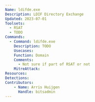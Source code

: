 ```yaml
---
Name: ldifde.exe
Description: LDIF Directory Exchange
Updated: 2023-07-01
Toolsets:
  - RSAT
  - TODO
Commands:
  - Command: ldifde.exe
    Description: TODO
    Usecases:
    Function: Domain
    Comments:
      - Not sure if part of RSAT or not
    MitreAttack:
Resources:
Detections:
Contributors:
    - Name: Arris Huijgen
      Handle: bitsadmin
---
```

